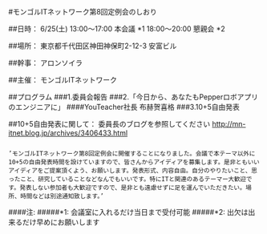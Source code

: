 #モンゴルITネットワーク第8回定例会のしおり


##日時：
6/25(土) 
13:00～17:00 本会議 *1
18:00～20:00 懇親会 *2

##場所：
東京都千代田区神田神保町2-12-3 安富ビル

##幹事：
アロンソイラ

##主催：
モンゴルITネットワーク

##プログラム
###1.委員会報告
###2.「今日から、あなたもPepperロボアプリのエンジニアに」
####YouTeacher社長 布赫贺喜格
###3.10+5自由発表

##10+5自由発表に関して：
委員長のブログを参照してください
http://mn-itnet.blog.jp/archives/3406433.html

#####
    ’モンゴルITネットワーク第8回定例会に開催することになりました。会議で本テーマ以外に10+5の自由発表時間を設けていますので、皆さんからアイディアを募集します。是非ともいいアイディアをご提案頂くよう、お願いします。発表形式、内容自由。自分のやりたいこと、思ったこと、研究していることなどなんでもいいです。特にITと関連のあるテーマー大歓迎です。発表しない参加者も大歓迎ですので、是非とも遠慮せずに足を運んでいただきたい。場所、時間などは別途通知致します。’    

####注:
#####*1: 会議室に入れるだけ当日まで受付可能
#####*2: 出欠は出来るだけ早めにお願いします